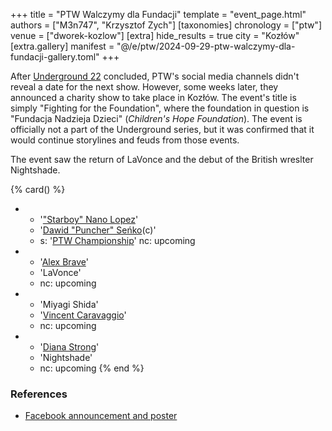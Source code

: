 +++
title = "PTW Walczymy dla Fundacji"
template = "event_page.html"
authors = ["M3n747", "Krzysztof Zych"]
[taxonomies]
chronology = ["ptw"]
venue = ["dworek-kozlow"]
[extra]
hide_results = true
city = "Kozłów"
[extra.gallery]
manifest = "@/e/ptw/2024-09-29-ptw-walczymy-dla-fundacji-gallery.toml"
+++

After [Underground 22](@/e/ptw/2024-08-25-ptw-underground-22.md) concluded, PTW's social media channels didn't reveal a date for the next show.
However, some weeks later, they announced a charity show to take place in Kozłów.
The event's title is simply "Fighting for the Foundation", where the foundation in question is "Fundacja Nadzieja Dzieci" (_Children's Hope Foundation_).
The event is officially not a part of the Underground series, but it was confirmed that it would continue storylines and feuds from those events.

The event saw the return of LaVonce and the debut of the British wreslter Nightshade.

{% card() %}
- - '["Starboy" Nano Lopez](@/w/nano-lopez.md)'
  - '[Dawid "Puncher" Seńko](@/w/puncher.md)(c)'
  - s: '[PTW Championship](@/c/ptw-championship.md)'
    nc: upcoming
- - '[Alex Brave](@/w/alex-brave.md)'
  - 'LaVonce'
  - nc: upcoming
- - 'Miyagi Shida'
  - '[Vincent Caravaggio](@/w/vincent-caravaggio.md)'
  - nc: upcoming
- - '[Diana Strong](@/w/diana-strong.md)'
  - 'Nightshade'
  - nc: upcoming
{% end %}

### References

* [Facebook announcement and poster](https://www.facebook.com/PrimeTimeWrestlingPL/posts/pfbid0A8DxWMbks5aKMceWdq2kVsNcauAGxL56iSqdtVCdthHCEcQfNocuM5mzRBvz78bul)
